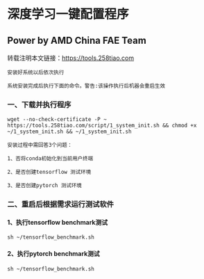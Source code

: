 # 深度学习一键配置程序
## Power by AMD China FAE Team

转载注明本文链接：<https://tools.258tiao.com>

```note
安装好系统以后依次执行
```
```warning
系统安装完成后执行下面的命令。警告:该操作执行后机器会重启生效
```
### 一、下载并执行程序
`wget --no-check-certificate -P ~ https://tools.258tiao.com/script/1_system_init.sh && chmod +x ~/1_system_init.sh && ~/1_system_init.sh`

```note
安装过程中需回答3个问题：

1、否将conda初始化到当前用户终端

2、是否创建tensorflow 测试环境

3、是否创建pytorch 测试环境
```

### 二、重启后根据需求运行测试软件

#### 1、执行tensorflow benchmark测试
`sh ~/tensorflow_benchmark.sh`
#### 2、执行pytorch benchmark测试
`sh ~/tensorflow_benchmark.sh`